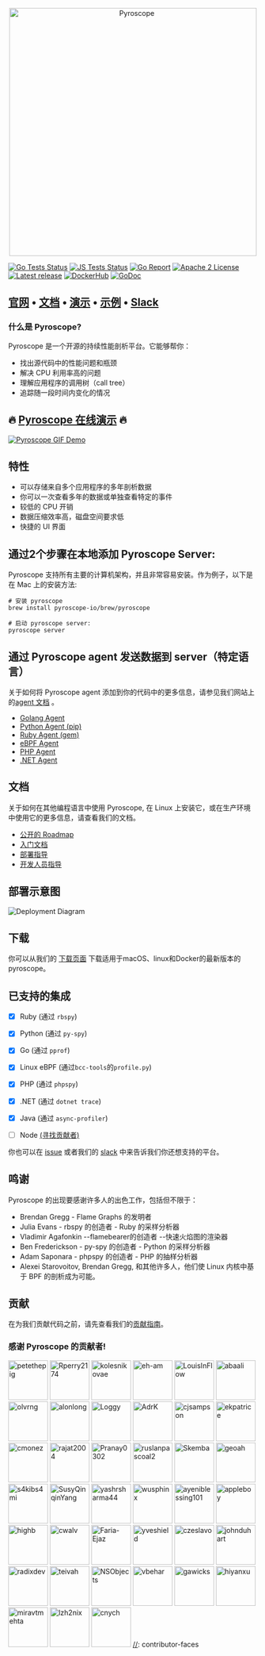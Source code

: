 
<p align="center"><img alt="Pyroscope" src="https://user-images.githubusercontent.com/662636/105129037-11334180-5a99-11eb-8951-1d4aaaed50de.png" width="500px"/></p>

[![Go Tests Status](https://github.com/pyroscope-io/pyroscope/workflows/Go%20Tests/badge.svg)](https://github.com/pyroscope-io/pyroscope/actions?query=workflow%3AGo%20Tests)
[![JS Tests Status](https://github.com/pyroscope-io/pyroscope/workflows/JS%20Tests/badge.svg)](https://github.com/pyroscope-io/pyroscope/actions?query=workflow%3AJS%20Tests)
[![Go Report](https://goreportcard.com/badge/github.com/pyroscope-io/pyroscope)](https://goreportcard.com/report/github.com/pyroscope-io/pyroscope)
[![Apache 2 License](https://img.shields.io/badge/license-Apache%202-blue.svg)](LICENSE)
[![Latest release](https://img.shields.io/github/release/pyroscope-io/pyroscope.svg)](https://github.com/pyroscope-io/pyroscope/releases)
[![DockerHub](https://img.shields.io/docker/pulls/pyroscope/pyroscope.svg)](https://hub.docker.com/r/pyroscope/pyroscope)
[![GoDoc](https://godoc.org/github.com/pyroscope-io/pyroscope?status.svg)](https://godoc.org/github.com/pyroscope-io/pyroscope)

<h2>
  <a href="https://pyroscope.io/">官网</a>
  <span> • </span>
  <a href="https://pyroscope.io/docs">文档</a>
  <span> • </span>
  <a href="https://demo.pyroscope.io/">演示</a>
  <span> • </span>
  <a href="/examples">示例</a>
  <span> • </span>
  <a href="https://pyroscope.io/slack">Slack</a>
</h2>


### 什么是 Pyroscope?
Pyroscope 是一个开源的持续性能剖析平台。它能够帮你：
* 找出源代码中的性能问题和瓶颈
* 解决 CPU 利用率高的问题
* 理解应用程序的调用树（call tree）
* 追踪随一段时间内变化的情况

## 🔥 [Pyroscope 在线演示](https://demo.pyroscope.io/?name=hotrod.python.frontend%7B%7D) 🔥

[![Pyroscope GIF Demo](https://user-images.githubusercontent.com/662636/105124618-55b9df80-5a8f-11eb-8ad5-0e18c17c827d.gif)](https://demo.pyroscope.io/)


## 特性

* 可以存储来自多个应用程序的多年剖析数据
* 你可以一次查看多年的数据或单独查看特定的事件
* 较低的 CPU 开销
* 数据压缩效率高，磁盘空间要求低
* 快捷的 UI 界面

## 通过2个步骤在本地添加 Pyroscope Server:
Pyroscope 支持所有主要的计算机架构，并且非常容易安装。作为例子，以下是在 Mac 上的安装方法:
```shell
# 安装 pyroscope
brew install pyroscope-io/brew/pyroscope

# 启动 pyroscope server:
pyroscope server
```

## 通过 Pyroscope agent 发送数据到 server（特定语言）
关于如何将 Pyroscope agent 添加到你的代码中的更多信息，请参见我们网站上的[agent 文档](https://pyroscope.io/docs/agent-overview) 。
- [Golang Agent](https://pyroscope.io/docs/golang)
- [Python Agent (pip)](https://pyroscope.io/docs/python)
- [Ruby Agent (gem)](https://pyroscope.io/docs/ruby)
- [eBPF Agent](https://pyroscope.io/docs/ebpf)
- [PHP Agent](https://pyroscope.io/docs/php)
- [.NET Agent](https://pyroscope.io/docs/dotnet)

## 文档

关于如何在其他编程语言中使用 Pyroscope, 在 Linux 上安装它，或在生产环境中使用它的更多信息，请查看我们的文档。

* [公开的 Roadmap](https://github.com/pyroscope-io/pyroscope/projects/1)
* [入门文档](https://pyroscope.io/docs/)
* [部署指导](https://pyroscope.io/docs/deployment)
* [开发人员指导](https://pyroscope.io/docs/developer-guide)


## 部署示意图

![Deployment Diagram](../.github/markdown-images/deployment.svg)

## 下载

你可以从我们的 [下载页面](https://pyroscope.io/downloads/) 下载适用于macOS、linux和Docker的最新版本的 pyroscope。

## 已支持的集成

* [x] Ruby (通过 `rbspy`)
* [x] Python (通过 `py-spy`)
* [x] Go (通过 `pprof`)
* [x] Linux eBPF (通过`bcc-tools`的`profile.py`)
* [x] PHP (通过 `phpspy`)
* [x] .NET (通过 `dotnet trace`)
* [x] Java (通过 `async-profiler`)
* [ ] Node [(寻找贡献者)](https://github.com/pyroscope-io/pyroscope/issues/8)


你也可以在 [issue](https://github.com/pyroscope-io/pyroscope/issues?q=is%3Aissue+is%3Aopen+label%3Anew-profilers) 或者我们的 [slack](https://pyroscope.io/slack) 中来告诉我们你还想支持的平台。

## 鸣谢

Pyroscope 的出现要感谢许多人的出色工作，包括但不限于：

* Brendan Gregg - Flame Graphs 的发明者
* Julia Evans - rbspy 的创造者 - Ruby 的采样分析器
* Vladimir Agafonkin --flamebearer的创造者 --快速火焰图的渲染器
* Ben Frederickson - py-spy 的创造者 - Python 的采样分析器
* Adam Saponara - phpspy 的创造者 - PHP 的抽样分析器
* Alexei Starovoitov, Brendan Gregg, 和其他许多人，他们使 Linux 内核中基于 BPF 的剖析成为可能。


## 贡献

在为我们贡献代码之前，请先查看我们的[贡献指南](../CONTRIBUTING.md)。


### 感谢 Pyroscope 的贡献者!

[//]: contributor-faces
<a href="https://github.com/petethepig"><img src="https://avatars.githubusercontent.com/u/662636?v=4" title="petethepig" width="80" height="80"></a>
<a href="https://github.com/Rperry2174"><img src="https://avatars.githubusercontent.com/u/23323466?v=4" title="Rperry2174" width="80" height="80"></a>
<a href="https://github.com/kolesnikovae"><img src="https://avatars.githubusercontent.com/u/12090599?v=4" title="kolesnikovae" width="80" height="80"></a>
<a href="https://github.com/eh-am"><img src="https://avatars.githubusercontent.com/u/6951209?v=4" title="eh-am" width="80" height="80"></a>
<a href="https://github.com/LouisInFlow"><img src="https://avatars.githubusercontent.com/u/84481279?v=4" title="LouisInFlow" width="80" height="80"></a>
<a href="https://github.com/abaali"><img src="https://avatars.githubusercontent.com/u/37961057?v=4" title="abaali" width="80" height="80"></a>
<a href="https://github.com/olvrng"><img src="https://avatars.githubusercontent.com/u/6618620?v=4" title="olvrng" width="80" height="80"></a>
<a href="https://github.com/alonlong"><img src="https://avatars.githubusercontent.com/u/3090383?v=4" title="alonlong" width="80" height="80"></a>
<a href="https://github.com/Loggy"><img src="https://avatars.githubusercontent.com/u/3171097?v=4" title="Loggy" width="80" height="80"></a>
<a href="https://github.com/AdrK"><img src="https://avatars.githubusercontent.com/u/15175440?v=4" title="AdrK" width="80" height="80"></a>
<a href="https://github.com/cjsampson"><img src="https://avatars.githubusercontent.com/u/8391857?v=4" title="cjsampson" width="80" height="80"></a>
<a href="https://github.com/ekpatrice"><img src="https://avatars.githubusercontent.com/u/77462462?v=4" title="ekpatrice" width="80" height="80"></a>
<a href="https://github.com/cmonez"><img src="https://avatars.githubusercontent.com/u/39146411?v=4" title="cmonez" width="80" height="80"></a>
<a href="https://github.com/rajat2004"><img src="https://avatars.githubusercontent.com/u/37938604?v=4" title="rajat2004" width="80" height="80"></a>
<a href="https://github.com/Pranay0302"><img src="https://avatars.githubusercontent.com/u/55592629?v=4" title="Pranay0302" width="80" height="80"></a>
<a href="https://github.com/ruslanpascoal2"><img src="https://avatars.githubusercontent.com/u/61955096?v=4" title="ruslanpascoal2" width="80" height="80"></a>
<a href="https://github.com/Skemba"><img src="https://avatars.githubusercontent.com/u/8813875?v=4" title="Skemba" width="80" height="80"></a>
<a href="https://github.com/geoah"><img src="https://avatars.githubusercontent.com/u/88447?v=4" title="geoah" width="80" height="80"></a>
<a href="https://github.com/s4kibs4mi"><img src="https://avatars.githubusercontent.com/u/5650785?v=4" title="s4kibs4mi" width="80" height="80"></a>
<a href="https://github.com/SusyQinqinYang"><img src="https://avatars.githubusercontent.com/u/55719616?v=4" title="SusyQinqinYang" width="80" height="80"></a>
<a href="https://github.com/yashrsharma44"><img src="https://avatars.githubusercontent.com/u/31438680?v=4" title="yashrsharma44" width="80" height="80"></a>
<a href="https://github.com/wusphinx"><img src="https://avatars.githubusercontent.com/u/1380777?v=4" title="wusphinx" width="80" height="80"></a>
<a href="https://github.com/ayeniblessing101"><img src="https://avatars.githubusercontent.com/u/29165344?v=4" title="ayeniblessing101" width="80" height="80"></a>
<a href="https://github.com/appleboy"><img src="https://avatars.githubusercontent.com/u/21979?v=4" title="appleboy" width="80" height="80"></a>
<a href="https://github.com/highb"><img src="https://avatars.githubusercontent.com/u/759848?v=4" title="highb" width="80" height="80"></a>
<a href="https://github.com/cwalv"><img src="https://avatars.githubusercontent.com/u/887222?v=4" title="cwalv" width="80" height="80"></a>
<a href="https://github.com/Faria-Ejaz"><img src="https://avatars.githubusercontent.com/u/14238844?v=4" title="Faria-Ejaz" width="80" height="80"></a>
<a href="https://github.com/yveshield"><img src="https://avatars.githubusercontent.com/u/8733258?v=4" title="yveshield" width="80" height="80"></a>
<a href="https://github.com/czeslavo"><img src="https://avatars.githubusercontent.com/u/8835851?v=4" title="czeslavo" width="80" height="80"></a>
<a href="https://github.com/johnduhart"><img src="https://avatars.githubusercontent.com/u/113642?v=4" title="johnduhart" width="80" height="80"></a>
<a href="https://github.com/radixdev"><img src="https://avatars.githubusercontent.com/u/2373546?v=4" title="radixdev" width="80" height="80"></a>
<a href="https://github.com/teivah"><img src="https://avatars.githubusercontent.com/u/934784?v=4" title="teivah" width="80" height="80"></a>
<a href="https://github.com/NSObjects"><img src="https://avatars.githubusercontent.com/u/17995427?v=4" title="NSObjects" width="80" height="80"></a>
<a href="https://github.com/vbehar"><img src="https://avatars.githubusercontent.com/u/6251?v=4" title="vbehar" width="80" height="80"></a>
<a href="https://github.com/gawicks"><img src="https://avatars.githubusercontent.com/u/1481491?v=4" title="gawicks" width="80" height="80"></a>
<a href="https://github.com/hiyanxu"><img src="https://avatars.githubusercontent.com/u/15027927?v=4" title="hiyanxu" width="80" height="80"></a>
<a href="https://github.com/miravtmehta"><img src="https://avatars.githubusercontent.com/u/54740656?v=4" title="miravtmehta" width="80" height="80"></a>
<a href="https://github.com/lzh2nix"><img src="https://avatars.githubusercontent.com/u/7421004?v=4" title="lzh2nix" width="80" height="80"></a>
<a href="https://github.com/cnych"><img src="https://avatars.githubusercontent.com/u/3094973?v=4" title="cnych" width="80" height="80"></a>
[//]: contributor-faces
